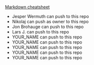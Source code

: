  
[Markdown cheatsheet](https://github.com/adam-p/markdown-here/wiki/Markdown-Cheatsheet)

* Jesper Wermuth can push to this repo
* Nikolaj can push as owner to this repo
* Jon Brohauge can push to this repo
* Lars J. can push to this repo
* YOUR_NAME can push to this repo
* YOUR_NAME can push to this repo
* YOUR_NAME can push to this repo
* YOUR_NAME can push to this repo
* YOUR_NAME can push to this repo
